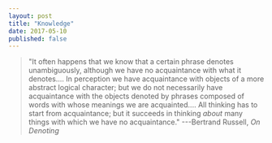 ```yaml
---
layout: post
title: "Knowledge"
date: 2017-05-10
published: false
---
```


> "It often happens that we know that a certain phrase denotes unambiguously,
> although we have no acquaintance with what it denotes.... In perception we
> have acquaintance with objects of a more abstract logical character; but we do
> not necessarily have acquaintance with the objects denoted by phrases composed
> of words with whose meanings we are acquainted.... All thinking has to start
> from acquaintance; but it succeeds in thinking _about_ many things with which
> we have no acquaintance." ---Bertrand Russell, _On Denoting_
